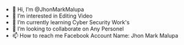 - 👋 Hi, I’m @JhonMarkMalupa
- 👀 I’m interested in Editing Video
- 🌱 I’m currently learning Cyber Security Work's
- 💞️ I’m looking to collaborate on Any Personel
- 📫 How to reach me Facebook Account Name: Jhon Mark Malupa

<!---
JhonMarkMalupa/JhonMarkMalupa is a ✨ special ✨ repository because its `README.md` (this file) appears on your GitHub profile.
You can click the Preview link to take a look at your changes.
--->
